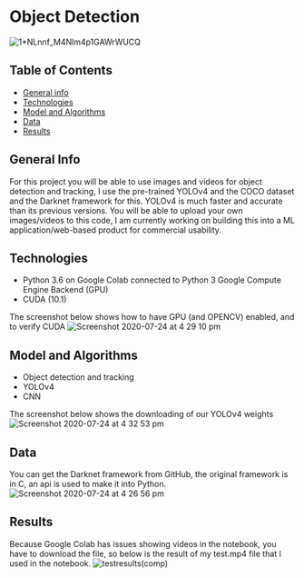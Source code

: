 # Object Detection 
![1*NLnnf_M4Nlm4p1GAWrWUCQ](https://user-images.githubusercontent.com/48221355/87820166-806b7700-c865-11ea-84e9-45f6c6e39b70.gif)

## Table of Contents 
* [General info](#general-info)
* [Technologies](#technologies)
* [Model and Algorithms](#model-and-algorithms)
* [Data](#data)
* [Results](#results)

## General Info 
For this project you will be able to use images and videos for object detection and tracking, I use the pre-trained YOLOv4 and the COCO dataset and the Darknet framework for this. YOLOv4 is much faster and accurate than its previous versions. You will be able to upload your own images/videos to this code, I am currently working on building this into a ML application/web-based product for commercial usability. 

## Technologies 
* Python 3.6 on Google Colab connected to Python 3 Google Compute Engine Backend (GPU)
* CUDA (10.1)

The screenshot below shows how to have GPU (and OPENCV) enabled, and to verify CUDA
![Screenshot 2020-07-24 at 4 29 10 pm](https://user-images.githubusercontent.com/48221355/88408139-0be78980-cdcb-11ea-81ed-81d9244c6147.png)


## Model and Algorithms
* Object detection and tracking 
* YOLOv4 
* CNN 

The screenshot below shows the downloading of our YOLOv4 weights 
![Screenshot 2020-07-24 at 4 32 53 pm](https://user-images.githubusercontent.com/48221355/88408401-67197c00-cdcb-11ea-93ae-2250be076b42.png)


## Data
You can get the Darknet framework from GitHub, the original framework is in C, an api is used to make it into Python. 
![Screenshot 2020-07-24 at 4 26 56 pm](https://user-images.githubusercontent.com/48221355/88407896-b1e6c400-cdca-11ea-8f02-2fa8acfd6a09.png)

## Results 
Because Google Colab has issues showing videos in the notebook, you have to download the file, so below is the result of my test.mp4 file that I used in the notebook. 
![testresults(comp)](https://user-images.githubusercontent.com/48221355/88409568-055a1180-cdcd-11ea-8a98-30eb6ba81991.gif)

